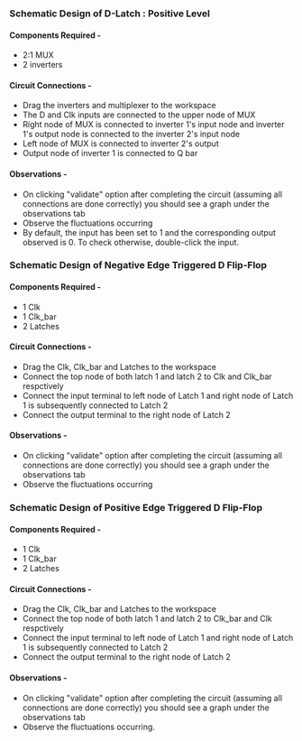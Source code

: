 ### Schematic Design of D-Latch : Positive Level

#### Components Required -

- 2:1 MUX
- 2 inverters

#### Circuit Connections -

- Drag the inverters and multiplexer to the workspace
- The D and Clk inputs are connected to the upper node of MUX
- Right node of MUX is connected to inverter 1's input node and inverter 1's output node is connected to the inverter 2's input node
- Left node of MUX is connected to inverter 2's output
- Output node of inverter 1 is connected to Q bar

#### Observations -

- On clicking "validate" option after completing the circuit (assuming all connections are done correctly) you should see a graph under the observations tab
- Observe the fluctuations occurring
- By default, the input has been set to 1 and the corresponding output observed is 0. To check otherwise, double-click the input.

### Schematic Design of Negative Edge Triggered D Flip-Flop

#### Components Required -

- 1 Clk
- 1 Clk_bar
- 2 Latches

#### Circuit Connections -

- Drag the Clk, Clk_bar and Latches to the workspace
- Connect the top node of both latch 1 and latch 2 to Clk and Clk_bar respctively
- Connect the input terminal to left node of Latch 1 and right node of Latch 1 is subsequently connected to Latch 2
- Connect the output terminal to the right node of Latch 2

#### Observations -

- On clicking "validate" option after completing the circuit (assuming all connections are done correctly) you should see a graph under the observations tab
- Observe the fluctuations occurring

### Schematic Design of Positive Edge Triggered D Flip-Flop

#### Components Required -

- 1 Clk
- 1 Clk_bar
- 2 Latches

#### Circuit Connections -

- Drag the Clk, Clk_bar and Latches to the workspace
- Connect the top node of both latch 1 and latch 2 to Clk_bar and Clk respctively
- Connect the input terminal to left node of Latch 1 and right node of Latch 1 is subsequently connected to Latch 2
- Connect the output terminal to the right node of Latch 2

#### Observations -

- On clicking "validate" option after completing the circuit (assuming all connections are done correctly) you should see a graph under the observations tab
- Observe the fluctuations occurring.
